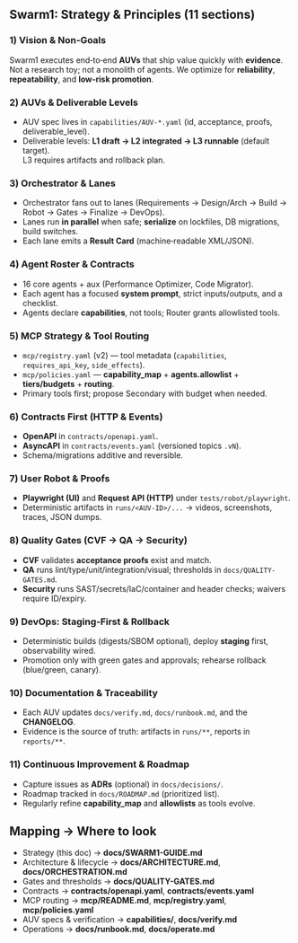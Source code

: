 ## Swarm1: Strategy & Principles (11 sections)

### 1) Vision & Non‑Goals
Swarm1 executes end‑to‑end **AUVs** that ship value quickly with **evidence**. Not a research toy; not a monolith of agents.
We optimize for **reliability**, **repeatability**, and **low-risk promotion**.

### 2) AUVs & Deliverable Levels
- AUV spec lives in `capabilities/AUV-*.yaml` (id, acceptance, proofs, deliverable_level).
- Deliverable levels: **L1 draft → L2 integrated → L3 runnable** (default target).  
  L3 requires artifacts and rollback plan.

### 3) Orchestrator & Lanes
- Orchestrator fans out to lanes (Requirements → Design/Arch → Build → Robot → Gates → Finalize → DevOps).
- Lanes run **in parallel** when safe; **serialize** on lockfiles, DB migrations, build switches.
- Each lane emits a **Result Card** (machine‑readable XML/JSON).

### 4) Agent Roster & Contracts
- 16 core agents + aux (Performance Optimizer, Code Migrator).  
- Each agent has a focused **system prompt**, strict inputs/outputs, and a checklist.
- Agents declare **capabilities**, not tools; Router grants allowlisted tools.

### 5) MCP Strategy & Tool Routing
- `mcp/registry.yaml` (v2) — tool metadata (`capabilities`, `requires_api_key`, `side_effects`).  
- `mcp/policies.yaml` — **capability_map** + **agents.allowlist** + **tiers/budgets** + **routing**.  
- Primary tools first; propose Secondary with budget when needed.

### 6) Contracts First (HTTP & Events)
- **OpenAPI** in `contracts/openapi.yaml`.  
- **AsyncAPI** in `contracts/events.yaml` (versioned topics `.vN`).  
- Schema/migrations additive and reversible.

### 7) User Robot & Proofs
- **Playwright (UI)** and **Request API (HTTP)** under `tests/robot/playwright`.  
- Deterministic artifacts in `runs/<AUV-ID>/...` → videos, screenshots, traces, JSON dumps.

### 8) Quality Gates (CVF → QA → Security)
- **CVF** validates **acceptance proofs** exist and match.  
- **QA** runs lint/type/unit/integration/visual; thresholds in `docs/QUALITY-GATES.md`.  
- **Security** runs SAST/secrets/IaC/container and header checks; waivers require ID/expiry.

### 9) DevOps: Staging‑First & Rollback
- Deterministic builds (digests/SBOM optional), deploy **staging** first, observability wired.  
- Promotion only with green gates and approvals; rehearse rollback (blue/green, canary).

### 10) Documentation & Traceability
- Each AUV updates `docs/verify.md`, `docs/runbook.md`, and the **CHANGELOG**.  
- Evidence is the source of truth: artifacts in `runs/**`, reports in `reports/**`.

### 11) Continuous Improvement & Roadmap
- Capture issues as **ADRs** (optional) in `docs/decisions/`.  
- Roadmap tracked in `docs/ROADMAP.md` (prioritized list).  
- Regularly refine **capability_map** and **allowlists** as tools evolve.

## Mapping → Where to look
- Strategy (this doc) → **docs/SWARM1-GUIDE.md**
- Architecture & lifecycle → **docs/ARCHITECTURE.md**, **docs/ORCHESTRATION.md**
- Gates and thresholds → **docs/QUALITY-GATES.md**
- Contracts → **contracts/openapi.yaml**, **contracts/events.yaml**
- MCP routing → **mcp/README.md**, **mcp/registry.yaml**, **mcp/policies.yaml**
- AUV specs & verification → **capabilities/**, **docs/verify.md**
- Operations → **docs/runbook.md**, **docs/operate.md**
